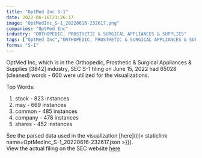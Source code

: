 ```yaml
---
title: "OptMed Inc S-1"
date: 2022-06-16T23:26:17
image: "OptMedInc_S-1_20220616-232617.png"
companies: "OptMed Inc"
industry: "ORTHOPEDIC, PROSTHETIC & SURGICAL APPLIANCES & SUPPLIES"
tags: ["OptMed Inc","ORTHOPEDIC, PROSTHETIC & SURGICAL APPLIANCES & SUPPLIES","06-15-2022","S-1"]
forms: "S-1"
---
```

OptMed Inc, which is in the Orthopedic, Prosthetic & Surgical Appliances & Supplies [3842] industry, SEC S-1 filing on June 15, 2022 had 65028 (cleaned) words - 600 were utilized for the visualizations.

Top Words:
1. stock - 823 instances
2. may - 669 instances
3. common - 485 instances
4. company - 478 instances
5. shares - 452 instances


See the parsed data used in the visualization [here]({{< staticlink name=OptMedInc_S-1_20220616-232617.json >}}).  
View the actual filing on the SEC website [here](https://www.sec.gov/Archives/edgar/data/1469988/0001493152-22-016871.txt)